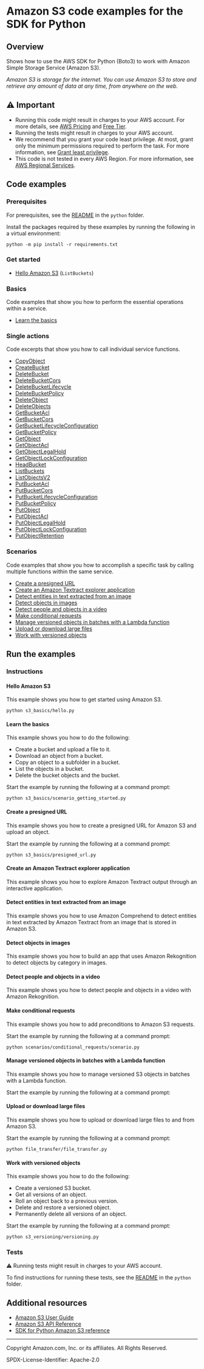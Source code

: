 # Amazon S3 code examples for the SDK for Python

## Overview

Shows how to use the AWS SDK for Python (Boto3) to work with Amazon Simple Storage Service (Amazon S3).

<!--custom.overview.start-->
<!--custom.overview.end-->

_Amazon S3 is storage for the internet. You can use Amazon S3 to store and retrieve any amount of data at any time, from anywhere on the web._

## ⚠ Important

* Running this code might result in charges to your AWS account. For more details, see [AWS Pricing](https://aws.amazon.com/pricing/) and [Free Tier](https://aws.amazon.com/free/).
* Running the tests might result in charges to your AWS account.
* We recommend that you grant your code least privilege. At most, grant only the minimum permissions required to perform the task. For more information, see [Grant least privilege](https://docs.aws.amazon.com/IAM/latest/UserGuide/best-practices.html#grant-least-privilege).
* This code is not tested in every AWS Region. For more information, see [AWS Regional Services](https://aws.amazon.com/about-aws/global-infrastructure/regional-product-services).

<!--custom.important.start-->
<!--custom.important.end-->

## Code examples

### Prerequisites

For prerequisites, see the [README](../../README.md#Prerequisites) in the `python` folder.

Install the packages required by these examples by running the following in a virtual environment:

```
python -m pip install -r requirements.txt
```

<!--custom.prerequisites.start-->
<!--custom.prerequisites.end-->

### Get started

- [Hello Amazon S3](s3_basics/hello.py#L4) (`ListBuckets`)


### Basics

Code examples that show you how to perform the essential operations within a service.

- [Learn the basics](s3_basics/scenario_getting_started.py)


### Single actions

Code excerpts that show you how to call individual service functions.

- [CopyObject](s3_basics/object_wrapper.py#L125)
- [CreateBucket](s3_basics/bucket_wrapper.py#L35)
- [DeleteBucket](s3_basics/bucket_wrapper.py#L107)
- [DeleteBucketCors](s3_basics/bucket_wrapper.py#L210)
- [DeleteBucketLifecycle](s3_basics/bucket_wrapper.py#L329)
- [DeleteBucketPolicy](s3_basics/bucket_wrapper.py#L263)
- [DeleteObject](s3_basics/object_wrapper.py#L157)
- [DeleteObjects](s3_basics/object_wrapper.py#L180)
- [GetBucketAcl](s3_basics/bucket_wrapper.py#L151)
- [GetBucketCors](s3_basics/bucket_wrapper.py#L190)
- [GetBucketLifecycleConfiguration](s3_basics/bucket_wrapper.py#L305)
- [GetBucketPolicy](s3_basics/bucket_wrapper.py#L243)
- [GetObject](s3_basics/object_wrapper.py#L73)
- [GetObjectAcl](s3_basics/object_wrapper.py#L264)
- [GetObjectLegalHold](scenarios/object-locking/s3_operations.py#L191)
- [GetObjectLockConfiguration](scenarios/object-locking/cleanup.py#L17)
- [HeadBucket](s3_basics/bucket_wrapper.py#L64)
- [ListBuckets](s3_basics/bucket_wrapper.py#L85)
- [ListObjectsV2](s3_basics/object_wrapper.py#L99)
- [PutBucketAcl](s3_basics/bucket_wrapper.py#L122)
- [PutBucketCors](s3_basics/bucket_wrapper.py#L171)
- [PutBucketLifecycleConfiguration](s3_basics/bucket_wrapper.py#L279)
- [PutBucketPolicy](s3_basics/bucket_wrapper.py#L226)
- [PutObject](s3_basics/object_wrapper.py#L35)
- [PutObjectAcl](s3_basics/object_wrapper.py#L237)
- [PutObjectLegalHold](scenarios/object-locking/s3_operations.py#L224)
- [PutObjectLockConfiguration](scenarios/object-locking/cleanup.py#L193)
- [PutObjectRetention](scenarios/object-locking/cleanup.py#L73)

### Scenarios

Code examples that show you how to accomplish a specific task by calling multiple
functions within the same service.

- [Create a presigned URL](s3_basics/presigned_url.py)
- [Create an Amazon Textract explorer application](../../cross_service/textract_explorer)
- [Detect entities in text extracted from an image](../../cross_service/textract_comprehend_notebook)
- [Detect objects in images](../../cross_service/photo_analyzer)
- [Detect people and objects in a video](../../example_code/rekognition)
- [Make conditional requests](scenarios/conditional_requests/scenario.py)
- [Manage versioned objects in batches with a Lambda function](../../example_code/s3/s3_versioning)
- [Upload or download large files](file_transfer/file_transfer.py)
- [Work with versioned objects](s3_versioning/versioning.py)


<!--custom.examples.start-->
<!--custom.examples.end-->

## Run the examples

### Instructions


<!--custom.instructions.start-->
<!--custom.instructions.end-->

#### Hello Amazon S3

This example shows you how to get started using Amazon S3.

```
python s3_basics/hello.py
```

#### Learn the basics

This example shows you how to do the following:

- Create a bucket and upload a file to it.
- Download an object from a bucket.
- Copy an object to a subfolder in a bucket.
- List the objects in a bucket.
- Delete the bucket objects and the bucket.

<!--custom.basic_prereqs.s3_Scenario_GettingStarted.start-->
<!--custom.basic_prereqs.s3_Scenario_GettingStarted.end-->

Start the example by running the following at a command prompt:

```
python s3_basics/scenario_getting_started.py
```


<!--custom.basics.s3_Scenario_GettingStarted.start-->
<!--custom.basics.s3_Scenario_GettingStarted.end-->


#### Create a presigned URL

This example shows you how to create a presigned URL for Amazon S3 and upload an object.


<!--custom.scenario_prereqs.s3_Scenario_PresignedUrl.start-->
<!--custom.scenario_prereqs.s3_Scenario_PresignedUrl.end-->

Start the example by running the following at a command prompt:

```
python s3_basics/presigned_url.py
```


<!--custom.scenarios.s3_Scenario_PresignedUrl.start-->
<!--custom.scenarios.s3_Scenario_PresignedUrl.end-->

#### Create an Amazon Textract explorer application

This example shows you how to explore Amazon Textract output through an interactive application.


<!--custom.scenario_prereqs.cross_TextractExplorer.start-->
<!--custom.scenario_prereqs.cross_TextractExplorer.end-->


<!--custom.scenarios.cross_TextractExplorer.start-->
<!--custom.scenarios.cross_TextractExplorer.end-->

#### Detect entities in text extracted from an image

This example shows you how to use Amazon Comprehend to detect entities in text extracted by Amazon Textract from an image that is stored in Amazon S3.


<!--custom.scenario_prereqs.cross_TextractComprehendDetectEntities.start-->
<!--custom.scenario_prereqs.cross_TextractComprehendDetectEntities.end-->


<!--custom.scenarios.cross_TextractComprehendDetectEntities.start-->
<!--custom.scenarios.cross_TextractComprehendDetectEntities.end-->

#### Detect objects in images

This example shows you how to build an app that uses Amazon Rekognition to detect objects by category in images.


<!--custom.scenario_prereqs.cross_RekognitionPhotoAnalyzer.start-->
<!--custom.scenario_prereqs.cross_RekognitionPhotoAnalyzer.end-->


<!--custom.scenarios.cross_RekognitionPhotoAnalyzer.start-->
<!--custom.scenarios.cross_RekognitionPhotoAnalyzer.end-->

#### Detect people and objects in a video

This example shows you how to detect people and objects in a video with Amazon Rekognition.


<!--custom.scenario_prereqs.cross_RekognitionVideoDetection.start-->
<!--custom.scenario_prereqs.cross_RekognitionVideoDetection.end-->


<!--custom.scenarios.cross_RekognitionVideoDetection.start-->
<!--custom.scenarios.cross_RekognitionVideoDetection.end-->

#### Make conditional requests

This example shows you how to add preconditions to Amazon S3 requests.


<!--custom.scenario_prereqs.s3_Scenario_ConditionalRequests.start-->
<!--custom.scenario_prereqs.s3_Scenario_ConditionalRequests.end-->

Start the example by running the following at a command prompt:

```
python scenarios/conditional_requests/scenario.py
```


<!--custom.scenarios.s3_Scenario_ConditionalRequests.start-->
<!--custom.scenarios.s3_Scenario_ConditionalRequests.end-->

#### Manage versioned objects in batches with a Lambda function

This example shows you how to manage versioned S3 objects in batches with a Lambda function.


<!--custom.scenario_prereqs.s3_Scenario_BatchObjectVersioning.start-->
Start the example by running the following at a command prompt:

<!--custom.scenario_prereqs.s3_Scenario_BatchObjectVersioning.end-->


<!--custom.scenarios.s3_Scenario_BatchObjectVersioning.start-->
<!--custom.scenarios.s3_Scenario_BatchObjectVersioning.end-->

#### Upload or download large files

This example shows you how to upload or download large files to and from Amazon S3.


<!--custom.scenario_prereqs.s3_Scenario_UsingLargeFiles.start-->
<!--custom.scenario_prereqs.s3_Scenario_UsingLargeFiles.end-->

Start the example by running the following at a command prompt:

```
python file_transfer/file_transfer.py
```


<!--custom.scenarios.s3_Scenario_UsingLargeFiles.start-->
<!--custom.scenarios.s3_Scenario_UsingLargeFiles.end-->

#### Work with versioned objects

This example shows you how to do the following:

- Create a versioned S3 bucket.
- Get all versions of an object.
- Roll an object back to a previous version.
- Delete and restore a versioned object.
- Permanently delete all versions of an object.

<!--custom.scenario_prereqs.s3_Scenario_ObjectVersioningUsage.start-->
<!--custom.scenario_prereqs.s3_Scenario_ObjectVersioningUsage.end-->

Start the example by running the following at a command prompt:

```
python s3_versioning/versioning.py
```


<!--custom.scenarios.s3_Scenario_ObjectVersioningUsage.start-->
<!--custom.scenarios.s3_Scenario_ObjectVersioningUsage.end-->

### Tests

⚠ Running tests might result in charges to your AWS account.


To find instructions for running these tests, see the [README](../../README.md#Tests)
in the `python` folder.



<!--custom.tests.start-->
<!--custom.tests.end-->

## Additional resources

- [Amazon S3 User Guide](https://docs.aws.amazon.com/AmazonS3/latest/userguide/Welcome.html)
- [Amazon S3 API Reference](https://docs.aws.amazon.com/AmazonS3/latest/API/Welcome.html)
- [SDK for Python Amazon S3 reference](https://boto3.amazonaws.com/v1/documentation/api/latest/reference/services/s3.html)

<!--custom.resources.start-->
<!--custom.resources.end-->

---

Copyright Amazon.com, Inc. or its affiliates. All Rights Reserved.

SPDX-License-Identifier: Apache-2.0
